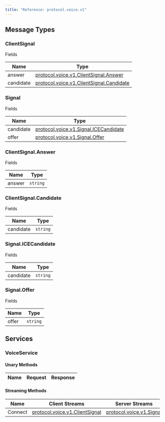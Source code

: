 ```yaml
---
title: "Reference: protocol.voice.v1"
---
```

## Message Types 

### ClientSignal

Fields

| Name | Type |
| ---- | ---- |
| answer | [protocol.voice.v1.ClientSignal.Answer](#clientsignal-answer) |
| candidate | [protocol.voice.v1.ClientSignal.Candidate](#clientsignal-candidate) |

### Signal

Fields

| Name | Type |
| ---- | ---- |
| candidate | [protocol.voice.v1.Signal.ICECandidate](#signal-icecandidate) |
| offer | [protocol.voice.v1.Signal.Offer](#signal-offer) |

### ClientSignal.Answer

Fields

| Name | Type |
| ---- | ---- |
| answer | `string` |

### ClientSignal.Candidate

Fields

| Name | Type |
| ---- | ---- |
| candidate | `string` |

### Signal.ICECandidate

Fields

| Name | Type |
| ---- | ---- |
| candidate | `string` |

### Signal.Offer

Fields

| Name | Type |
| ---- | ---- |
| offer | `string` |

## Services 

### VoiceService

#### Unary Methods

| Name | Request | Response |
| ---- | ------- | -------- |

#### Streaming Methods

| Name | Client Streams | Server Streams |
| ---- | -------------- | -------------- |
|Connect|[protocol.voice.v1.ClientSignal](#clientsignal)|[protocol.voice.v1.Signal](#signal)|
